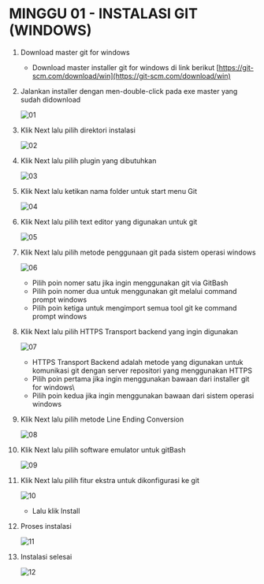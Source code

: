 # MINGGU 01 - INSTALASI GIT (WINDOWS)
1. Download master git for windows
	- Download master installer git for windows di link berikut [https://git-scm.com/download/win](https://git-scm.com/download/win)

2. Jalankan installer dengan men-double-click pada exe master yang sudah didownload

	![01](images/install-1.png)

3. Klik Next lalu pilih direktori instalasi

	![02](images/install-2.png)

4. Klik Next lalu pilih plugin yang dibutuhkan

	![03](images/install-3.png)
	
5. Klik Next lalu ketikan nama folder untuk start menu Git

	![04](images/install-4.png)

6. Klik Next lalu pilih text editor yang digunakan untuk git

	![05](images/install-5.png)
	
7. Klik Next lalu pilih metode penggunaan git pada sistem operasi windows

	![06](images/install-6.png)

	- Pilih poin nomer satu jika ingin menggunakan git via GitBash
	- Pilih poin nomer dua untuk menggunakan git melalui command prompt windows
	- Pilih poin ketiga untuk mengimport semua tool git ke command prompt windows
	
8. Klik Next lalu pilih HTTPS Transport backend yang ingin digunakan

	![07](images/install-7.png)

	- HTTPS Transport Backend adalah metode yang digunakan untuk komunikasi git dengan server repositori yang menggunakan HTTPS
	- Pilih poin pertama jika ingin menggunakan bawaan dari installer git for windows\
	- Pilih poin kedua jika ingin menggunakan bawaan dari sistem operasi windows

9. Klik Next lalu pilih metode Line Ending Conversion

	![08](images/install-8.png)
	
10. Klik Next lalu pilih software emulator untuk gitBash

	![09](images/install-9.png)

11. Klik Next lalu pilih fitur ekstra untuk dikonfigurasi ke git

	![10](images/install-10.png)

	- Lalu klik Install
	
12. Proses instalasi

	![11](images/install-11.png)
	
13. Instalasi selesai

	![12](images/install-12.png)
	
